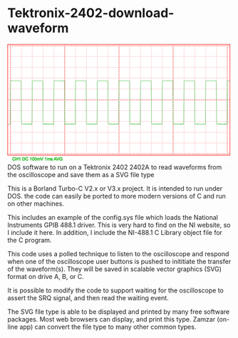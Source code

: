# Tektronix-2402-download-waveform
<a href="https://github.com/Tek-User/Tektronix-2402-download-waveform/blob/master/TEK999.jpg"><img src="https://github.com/Tek-User/Tektronix-2402-download-waveform/blob/master/TEK999.jpg" width="500px"><br/></a>
DOS software to run on a Tektronix 2402 2402A to read waveforms from the oscilloscope and save them as a SVG file type

This is a Borland Turbo-C V2.x or V3.x project.  It is intended to run under DOS.  the code can easily be ported to more modern versions of C and run on other machines.

This includes an example of the config.sys file which loads the National Instruments GPIB 488.1 driver.  This is very hard to find on the NI website, so I include it here.  In addition, I include the NI-488.1 C Library object file for the C program.

This code uses a polled technique to listen to the oscilloscope and respond when one of the oscilloscope user buttons is pushed to inititiate the transfer of the waveform(s).  They will be saved in scalable vector graphics (SVG) format on drive A, B, or C.

It is possible to modify the code to support waiting for the oscilloscope to assert the SRQ signal, and then read the waiting event.  

The SVG file type is able to be displayed and printed by many free software packages.  Most web browsers can display, and print this type.  Zamzar (on-line app) can convert the file type to many other common types.
